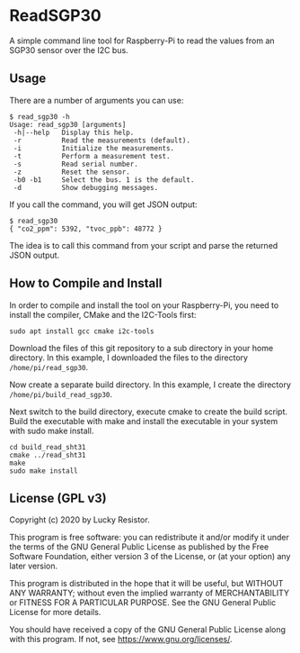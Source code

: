 
# ReadSGP30

A simple command line tool for Raspberry-Pi to read the values from an SGP30 sensor over the I2C bus.

## Usage

There are a number of arguments you can use:

```
$ read_sgp30 -h
Usage: read_sgp30 [arguments]
 -h|--help   Display this help.
 -r          Read the measurements (default).
 -i          Initialize the measurements.
 -t          Perform a measurement test.
 -s          Read serial number.
 -z          Reset the sensor.
 -b0 -b1     Select the bus. 1 is the default.
 -d          Show debugging messages.
```

If you call the command, you will get JSON output:

```
$ read_sgp30
{ "co2_ppm": 5392, "tvoc_ppb": 48772 }
```

The idea is to call this command from your script and parse the returned JSON output.

## How to Compile and Install

In order to compile and install the tool on your Raspberry-Pi, you need to install the compiler,
CMake and the I2C-Tools first:

```
sudo apt install gcc cmake i2c-tools
```

Download the files of this git repository to a sub directory in your home directory. In this example, I downloaded the
files to the directory `/home/pi/read_sgp30`.

Now create a separate build directory. In this example, I create the directory `/home/pi/build_read_sgp30`.

Next switch to the build directory, execute cmake to create the build script. Build the executable with make and
install the executable in your system with sudo make install.

```
cd build_read_sht31
cmake ../read_sht31
make
sudo make install
```

## License (GPL v3)

Copyright (c) 2020 by Lucky Resistor.

This program is free software: you can redistribute it and/or modify it under the terms of the GNU General Public
License as published by the Free Software Foundation, either version 3 of the License, or (at your option) any
later version.

This program is distributed in the hope that it will be useful, but WITHOUT ANY WARRANTY; without even the implied
warranty of MERCHANTABILITY or FITNESS FOR A PARTICULAR PURPOSE. See the GNU General Public License for more details.

You should have received a copy of the GNU General Public License along with this program. If not, see
https://www.gnu.org/licenses/.
